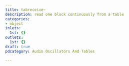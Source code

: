 ```yaml
---
title: tabreceive~
description: read one block continuously from a table
categories:
- object
inlets:
  1st: {}
outlets:
  1st: {}
draft: true
pdcategory: Audio Oscillators And Tables

---
```



